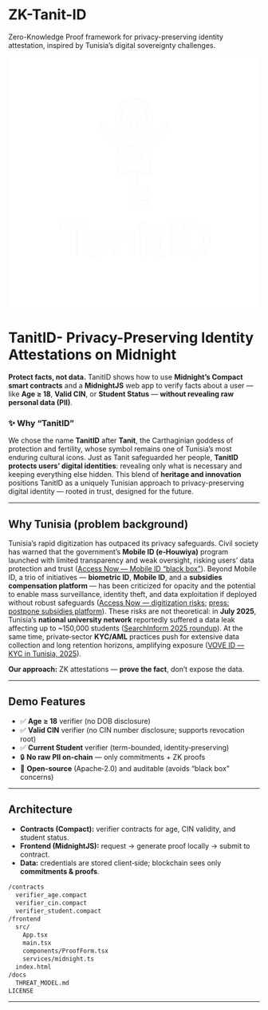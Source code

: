 # ZK-Tanit-ID
Zero-Knowledge Proof framework for privacy-preserving identity attestation, inspired by Tunisia’s digital sovereignty challenges.

![TanitID logo](assets/zktanitid-logo.png)

# TanitID- Privacy-Preserving Identity Attestations on Midnight

**Protect facts, not data.** TanitID shows how to use **Midnight’s Compact smart contracts** and a **MidnightJS** web app to verify facts about a user — like **Age ≥ 18**, **Valid CIN**, or **Student Status** — **without revealing raw personal data (PII)**.

### ✨ Why “TanitID”
We chose the name **TanitID** after **Tanit**, the Carthaginian goddess of protection and fertility, whose symbol remains one of Tunisia’s most enduring cultural icons. Just as Tanit safeguarded her people, **TanitID protects users’ digital identities**: revealing only what is necessary and keeping everything else hidden. This blend of **heritage and innovation** positions TanitID as a uniquely Tunisian approach to privacy-preserving digital identity — rooted in trust, designed for the future.

---

## Why Tunisia (problem background)
Tunisia’s rapid digitization has outpaced its privacy safeguards. Civil society has warned that the government’s **Mobile ID (e‑Houwiya)** program launched with limited transparency and weak oversight, risking users’ data protection and trust ([Access Now — Mobile ID “black box”](https://www.accessnow.org/tunisia-must-open-mobile-id-black-box/)).
Beyond Mobile ID, a trio of initiatives — **biometric ID**, **Mobile ID**, and a **subsidies compensation platform** — has been criticized for opacity and the potential to enable mass surveillance, identity theft, and data exploitation if deployed without robust safeguards ([Access Now — digitization risks](https://www.accessnow.org/tunisias-digitization-programs-threaten-the-privacy-of-millions/); [press: postpone subsidies platform](https://www.accessnow.org/press-release/tunisia-postpone-digital-platform-for-subsidies-compensation-launch/)).
These risks are not theoretical: in **July 2025**, Tunisia’s **national university network** reportedly suffered a data leak affecting up to ~150,000 students ([SearchInform 2025 roundup](https://searchinform.com/blog/2025/7/16/data-breaches-in-saudi-arabia-and-tunisia/)).
At the same time, private‑sector **KYC/AML** practices push for extensive data collection and long retention horizons, amplifying exposure ([VOVE ID — KYC in Tunisia, 2025](https://blog.voveid.com/kyc-compliance-in-tunisia-a-2025-guide-for-digital-businesses/)).

**Our approach:** ZK attestations — **prove the fact**, don’t expose the data.

---

## Demo Features
- ✅ **Age ≥ 18** verifier (no DOB disclosure)
- ✅ **Valid CIN** verifier (no CIN number disclosure; supports revocation root)
- ✅ **Current Student** verifier (term-bounded, identity‑preserving)
- 🔒 **No raw PII on‑chain** — only commitments + ZK proofs
- 🧾 **Open-source** (Apache‑2.0) and auditable (avoids “black box” concerns)

---

## Architecture
- **Contracts (Compact):** verifier contracts for age, CIN validity, and student status.
- **Frontend (MidnightJS):** request → generate proof locally → submit to contract.
- **Data:** credentials are stored client‑side; blockchain sees only **commitments & proofs**.

```
/contracts
  verifier_age.compact
  verifier_cin.compact
  verifier_student.compact
/frontend
  src/
    App.tsx
    main.tsx
    components/ProofForm.tsx
    services/midnight.ts
  index.html
/docs
  THREAT_MODEL.md
LICENSE
```

---